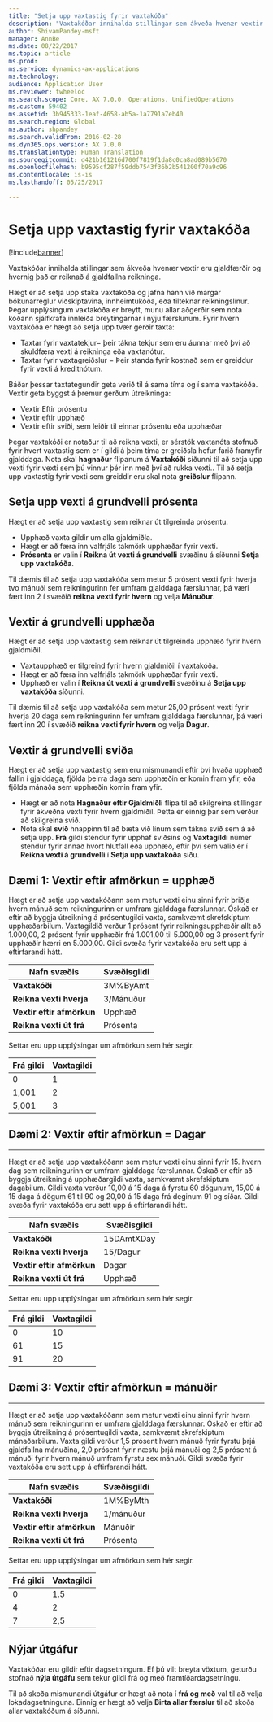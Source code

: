 ```yaml
---
title: "Setja upp vaxtastig fyrir vaxtakóða"
description: "Vaxtakóðar innihalda stillingar sem ákveða hvenær vextir eru gjaldfærðir og hvernig það er reiknað á gjaldfallna reikninga."
author: ShivamPandey-msft
manager: AnnBe
ms.date: 08/22/2017
ms.topic: article
ms.prod: 
ms.service: dynamics-ax-applications
ms.technology: 
audience: Application User
ms.reviewer: twheeloc
ms.search.scope: Core, AX 7.0.0, Operations, UnifiedOperations
ms.custom: 59402
ms.assetid: 3b945333-1eaf-4658-ab5a-1a7791a7eb40
ms.search.region: Global
ms.author: shpandey
ms.search.validFrom: 2016-02-28
ms.dyn365.ops.version: AX 7.0.0
ms.translationtype: Human Translation
ms.sourcegitcommit: d421b161216d700f7819f1da8c0ca8ad089b5670
ms.openlocfilehash: b9595cf287f59ddb7543f36b2b541200f70a9c96
ms.contentlocale: is-is
ms.lasthandoff: 05/25/2017

---
```


# <a name="set-up-interest-rates-for-an-interest-code"></a>Setja upp vaxtastig fyrir vaxtakóða

[!include[banner](../includes/banner.md)]


Vaxtakóðar innihalda stillingar sem ákveða hvenær vextir eru gjaldfærðir og hvernig það er reiknað á gjaldfallna reikninga.

Hægt er að setja upp staka vaxtakóða og jafna hann við margar bókunarreglur viðskiptavina, innheimtukóða, eða tilteknar reikningslínur. Þegar upplýsingum vaxtakóða er breytt, munu allar aðgerðir sem nota kóðann sjálfkrafa innleiða breytingarnar í nýju færslunum. Fyrir hvern vaxtakóða er hægt að setja upp tvær gerðir taxta:
-   Taxtar fyrir vaxtatekjur− þeir tákna tekjur sem eru áunnar með því að skuldfæra vexti á reikninga eða vaxtanótur.
-   Taxtar fyrir vaxtagreiðslur − Þeir standa fyrir kostnað sem er greiddur fyrir vexti á kreditnótum.

Báðar þessar taxtategundir geta verið til á sama tíma og í sama vaxtakóða. Vextir geta byggst á þremur gerðum útreikninga:
-   Vextir Eftir prósentu
-   Vextir eftir upphæð
-   Vextir eftir sviði, sem leiðir til einnar prósentu eða upphæðar

Þegar vaxtakóði er notaður til að reikna vexti, er sérstök vaxtanóta stofnuð fyrir hvert vaxtastig sem er í gildi á þeim tíma er greiðsla hefur farið framyfir gjalddaga. Nota skal **hagnaður** flipanum á **Vaxtakóði** síðunni til að setja upp vexti fyrir vexti sem þú vinnur þér inn með því að rukka vexti.. Til að setja upp vaxtastig fyrir vexti sem greiddir eru skal nota **greiðslur** flipann.

## <a name="interest-rates-based-on-a-percentage"></a>Setja upp vexti á grundvelli prósenta
Hægt er að setja upp vaxtastig sem reiknar út tilgreinda prósentu.

-   Upphæð vaxta gildir um alla gjaldmiðla.
-   Hægt er að færa inn valfrjáls takmörk upphæðar fyrir vexti.
-   **Prósenta** er valin í **Reikna út vexti á grundvelli** svæðinu á síðunni **Setja upp vaxtakóða**.

Til dæmis til að setja upp vaxtakóða sem metur 5 prósent vexti fyrir hverja tvo mánuði sem reikningurinn fer umfram gjalddaga færslunnar, þá væri fært inn 2 í svæðið **reikna vexti fyrir hvern** og velja **Mánuður**.

## <a name="interest-rates-based-on-amounts"></a>Vextir á grundvelli upphæða
Hægt er að setja upp vaxtastig sem reiknar út tilgreinda upphæð fyrir hvern gjaldmiðil.
-   Vaxtaupphæð er tilgreind fyrir hvern gjaldmiðil í vaxtakóða.
-   Hægt er að færa inn valfrjáls takmörk upphæðar fyrir vexti.
-   Upphæð er valin í **Reikna út vexti á grundvelli** svæðinu á **Setja upp vaxtakóða** síðunni.

Til dæmis til að setja upp vaxtakóða sem metur 25,00 prósent vexti fyrir hverja 20 daga sem reikningurinn fer umfram gjalddaga færslunnar, þá væri fært inn 20 í svæðið **reikna vexti fyrir hvern** og velja **Dagur**.

## <a name="interest-rates-based-on-ranges"></a>Vextir á grundvelli sviða
Hægt er að setja upp vaxtastig sem eru mismunandi eftir því hvaða upphæð fallin í gjalddaga, fjölda þeirra daga sem upphæðin er komin fram yfir, eða fjölda mánaða sem upphæðin komin fram yfir.
-   Hægt er að nota **Hagnaður eftir Gjaldmiðli** flipa til að skilgreina stillingar fyrir ákveðna vexti fyrir hvern gjaldmiðil. Þetta er einnig þar sem verður að skilgreina svið.
-   Nota skal **svið** hnappinn til að bæta við línum sem tákna svið sem á að setja upp. **Frá** gildi stendur fyrir upphaf sviðsins og **Vaxtagildi** númer stendur fyrir annað hvort hlutfall eða upphæð, eftir því sem valið er í **Reikna vexti á grundvelli** í **Setja upp vaxtakóða** síðu.

## <a name="example-1-interest-by-range--amount"></a>Dæmi 1: Vextir eftir afmörkun = upphæð
Hægt er að setja upp vaxtakóðann sem metur vexti einu sinni fyrir þriðja hvern mánuð sem reikningurinn er umfram gjalddaga færslunnar. Óskað er eftir að byggja útreikning á prósentugildi vaxta, samkvæmt skrefskiptum upphæðarbilum. Vaxtagildið verður 1 prósent fyrir reikningsupphæðir allt að 1.000,00, 2 prósent fyrir upphæðir frá 1.001,00 til 5.000,00 og 3 prósent fyrir upphæðir hærri en 5.000,00. Gildi svæða fyrir vaxtakóða eru sett upp á eftirfarandi hátt.

| **Nafn svæðis**                  | **Svæðisgildi** |
|---------------------------------|-----------------|
| **Vaxtakóði**               | 3M%ByAmt        |
| **Reikna vexti hverja**    | 3/Mánuður         |
| **Vextir eftir afmörkun**           | Upphæð          |
| **Reikna vexti út frá** | Prósenta      |

Settar eru upp upplýsingar um afmörkun sem hér segir.

| **Frá gildi** | **Vaxtagildi** |
|----------------|--------------------|
| 0              | 1                  |
| 1,001          | 2                  |
| 5,001          | 3                  |

 
## <a name="example-2-interest-by-range--days"></a>Dæmi 2: Vextir eftir afmörkun = Dagar
--------------------------------------------------

Hægt er að setja upp vaxtakóðann sem metur vexti einu sinni fyrir 15. hvern dag sem reikningurinn er umfram gjalddaga færslunnar. Óskað er eftir að byggja útreikning á upphæðargildi vaxta, samkvæmt skrefskiptum dagabilum. Gildi vaxta verður 10,00 á 15 daga á fyrstu 60 dögunum, 15,00 á 15 daga á dögum 61 til 90 og 20,00 á 15 daga frá deginum 91 og síðar. Gildi svæða fyrir vaxtakóða eru sett upp á eftirfarandi hátt.

| **Nafn svæðis**                  | **Svæðisgildi** |
|---------------------------------|-----------------|
| **Vaxtakóði**               | 15DAmtXDay      |
| **Reikna vexti hverja**    | 15/Dagur          |
| **Vextir eftir afmörkun**           | Dagar            |
| **Reikna vexti út frá** | Upphæð          |

Settar eru upp upplýsingar um afmörkun sem hér segir.

| **Frá gildi** | **Vaxtagildi** |
|----------------|--------------------|
| 0              | 10                 |
| 61             | 15                 |
| 91             | 20                 |

 
## <a name="example-3-interest-by-range--months"></a>Dæmi 3: Vextir eftir afmörkun = mánuðir
----------------------------------------------------

Hægt er að setja upp vaxtakóðann sem metur vexti einu sinni fyrir hvern mánuð sem reikningurinn er umfram gjalddaga færslunnar. Óskað er eftir að byggja útreikning á prósentugildi vaxta, samkvæmt skrefskiptum mánaðarbilum. Vaxta gildi verður 1,5 prósent hvern mánuð fyrir fyrstu þrjá gjaldfallna mánuðina, 2,0 prósent fyrir næstu þrjá mánuði og 2,5 prósent á mánuði fyrir hvern mánuð umfram fyrstu sex mánuði. Gildi svæða fyrir vaxtakóða eru sett upp á eftirfarandi hátt.

| **Nafn svæðis**                  | **Svæðisgildi** |
|---------------------------------|-----------------|
| **Vaxtakóði**               | 1M%ByMth        |
| **Reikna vexti hverja**    | 1/mánuður         |
| **Vextir eftir afmörkun**           | Mánuðir          |
| **Reikna vexti út frá** | Prósenta      |

Settar eru upp upplýsingar um afmörkun sem hér segir.

| **Frá gildi** | **Vaxtagildi** |
|----------------|--------------------|
| 0              | 1.5                |
| 4              | 2                  |
| 7              | 2,5                |

## <a name="new-versions"></a>Nýjar útgáfur
Vaxtakóðar eru gildir eftir dagsetningum. Ef þú vilt breyta vöxtum, geturðu stofnað **nýja útgáfu** sem tekur gildi frá og með framtíðardagsetningu.

Til að skoða mismunandi útgáfur er hægt að nota í **frá og með** val til að velja lokadagsetninguna. Einnig er hægt að velja **Birta allar færslur** til að skoða allar vaxtakóðum á síðunni.




